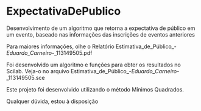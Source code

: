 # ExpectativaDePublico
Desenvolvimento de um algoritmo que retorna a expectativa de público em um evento, baseado nas informações das inscrições de eventos anteriores

Para maiores informações, olhe o Relatório Estimativa_de_Público_-_Eduardo_Carneiro_-_113149505.pdf

Foi desenvolvido um algoritmo e funções para obter os resultados no Scilab. Veja-o no arquivo Estimativa_de_Público_-_Eduardo_Carneiro_-_113149505.sce

Este projeto foi desenvolvido utilizando o método Mínimos Quadrados.

Qualquer dúvida, estou à disposição
